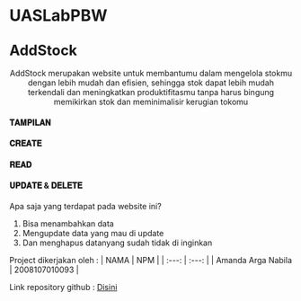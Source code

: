 # UASLabPBW

## <b><big>AddStock</big></b>
    
 <p align="center">AddStock merupakan website untuk membantumu dalam mengelola stokmu dengan lebih mudah dan efisien, 
    sehingga stok dapat lebih mudah terkendali dan meningkatkan produktifitasmu tanpa harus bingung memikirkan 
    stok dan meminimalisir kerugian tokomu</p>
    
<h4>𝐓𝐀𝐌𝐏𝐈𝐋𝐀𝐍</h4>
  
  
  
<h4>𝐂𝐑𝐄𝐀𝐓𝐄</h4>
  
   
  
<h4>𝐑𝐄𝐀𝐃</h4>
  
  
  
<h4>𝐔𝐏𝐃𝐀𝐓𝐄 & 𝐃𝐄𝐋𝐄𝐓𝐄</h4>

  
  Apa saja yang terdapat pada website ini?
  1. Bisa menambahkan data
  2. Mengupdate data yang mau di update
  3. Dan menghapus datanyang sudah tidak di inginkan

Project dikerjakan oleh :
|     NAMA  | NPM |
| :---: | :---: |
| Amanda Arga Nabila |  2008107010093 |

Link repository github :
<a href="https://github.com/amandaarga/UASLabPBW.git" target="_blank"> Disini</a>
    
